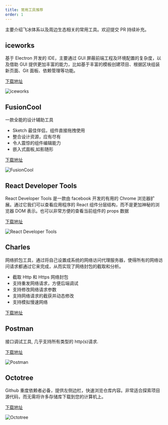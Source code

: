 ```yaml
---
title: 常用工具推荐
order: 1
---
```


主要介绍飞冰体系以及周边生态相关的常用工具。欢迎提交 PR 持续补充。

## iceworks

基于 Electron 开发的 IDE，主要通过 GUI 屏蔽前端工程及环境配置的复杂度，以及借助 GUI 提供更加丰富的能力，比如基于丰富的模板创建项目、根据区块组装新页面、Git 面板、依赖管理等功能。

[下载地址](https://ice.work/iceworks)

![iceworks](https://img.alicdn.com/tfs/TB1RfqDteT2gK0jSZFvXXXnFXXa-2763-1449.png)

## FusionCool

一款全能的设计辅助工具

- Sketch 最佳伴侣，组件直接拖拽使用
- 整合设计资源，应有尽有
- 令人震惊的组件编辑能力
- 嵌入式面板,如影随形

[下载地址](https://fusion.design/tool)

![FusionCool](https://img.alicdn.com/tfs/TB1UnVfrzTpK1RjSZKPXXa3UpXa-2468-1672.png)

## React Developer Tools

React Developer Tools 是一款由 facebook 开发的有用的 Chrome 浏览器扩展。通过它我们可以查看应用程序的 React 组件分层结构，而不是更加神秘的浏览器 DOM 表示。也可以非常方便的查看当前组件的 props 数据

[下载地址](https://github.com/facebook/react-devtools)

![React Developer Tools](https://img.alicdn.com/tfs/TB1TgyxU9zqK1RjSZFpXXakSXXa-640-400.png)

## Charles

网络抓包工具，通过将自己设置成系统的网络访问代理服务器，使得所有的网络访问请求都通过它来完成，从而实现了网络封包的截取和分析。

- 截取 Http 和 Https 网络封包
- 支持重发网络请求，方便后端调试
- 支持修改网络请求参数
- 支持网络请求的截获并动态修改
- 支持模拟慢速网络

[下载地址](https://www.charlesproxy.com/)

## Postman

接口调试工具, 几乎支持所有类型的 http(s)请求.

[下载地址](https://www.getpostman.com/)

![Postman](https://img.alicdn.com/tfs/TB184usUYvpK1RjSZPiXXbmwXXa-572-372.svg)

## Octotree

Github 重度依赖者必备，提供左侧边栏，快速浏览仓库内容。非常适合探索项目源代码，而无需将许多存储库下载到您的计算机上。

[下载地址](https://chrome.google.com/webstore/detail/octotree/bkhaagjahfmjljalopjnoealnfndnagc)

![Octotree](https://img.alicdn.com/tfs/TB1U.apU4TpK1RjSZR0XXbEwXXa-640-400.png)
